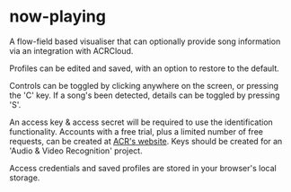 # now-playing

A flow-field based visualiser that can optionally provide song information via an integration with ACRCloud.

Profiles can be edited and saved, with an option to restore to the default. 

Controls can be toggled by clicking anywhere on the screen, or pressing the 'C' key. If a song's been detected, details can be toggled by pressing 'S'.

An access key & access secret will be required to use the identification functionality. Accounts with a free trial, plus a limited number of free requests, can be created at [ACR's website](https://www.acrcloud.com/). Keys should be created for an 'Audio & Video Recognition' project.

Access credentials and saved profiles are stored in your browser's local storage.
